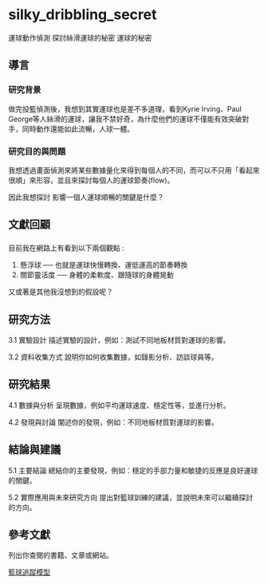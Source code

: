 # silky_dribbling_secret
運球動作偵測 探討絲滑運球的秘密
運球的秘密

## 導言
### 研究背景

做完投籃偵測後，我想到其實運球也是差不多道理，看到Kyrie Irving、Paul George等人絲滑的運球，讓我不禁好奇，為什麼他們的運球不僅能有效突破對手，同時動作還能如此流暢，人球一體。

### 研究目的與問題

我想透過畫面偵測來將某些數據量化來得到每個人的不同，而可以不只用「看起來很順」來形容，並且來探討每個人的運球節奏(flow)。

因此我想探討 影響一個人運球順暢的關鍵是什麼？


## 文獻回顧
### 
目前我在網路上有看到以下兩個觀點 :

1. 懸浮球 ── 也就是運球快慢轉換、運低運高的節奏轉換 
2. 關節靈活度 ── 身體的柔軟度、跟隨球的身體晃動

又或著是其他我沒想到的假設呢？

## 研究方法
3.1 實驗設計
描述實驗的設計，例如：測試不同地板材質對運球的影響。

3.2 資料收集方式
說明你如何收集數據，如錄影分析、訪談球員等。

## 研究結果
4.1 數據與分析
呈現數據，例如平均運球速度、穩定性等，並進行分析。

4.2 發現與討論
闡述你的發現，例如：不同地板材質對運球的影響。

## 結論與建議
5.1 主要結論
總結你的主要發現，例如：穩定的手部力量和敏捷的反應是良好運球的關鍵。

5.2 實際應用與未來研究方向
提出對籃球訓練的建議，並說明未來可以繼續探討的方向。

## 參考文獻
列出你查閱的書籍、文章或網站。

[籃球追蹤模型](https://universe.roboflow.com/marmara-university-9odj8/best-basketball-shot/model/2?image=https://source.roboflow.com/vWTQ4v49IxXhZDAyzBmeshouZ8Y2/hj4uFcLVkJEoA2HzRqPF/original.jpg)


